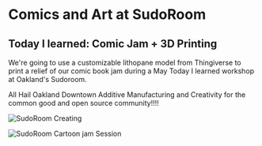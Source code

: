 # Comics and Art at SudoRoom

## Today I learned: Comic Jam + 3D Printing

We're going to use a customizable lithopane model from Thingiverse to print a relief of our comic book jam during a May Today I learned workshop at Oakland's Sudoroom.

All Hail Oakland Downtown Additive Manufacturing and Creativity for the common good and open source community!!!!


![SudoRoom Creating](http://farm9.staticflickr.com/8242/8633341218_353edd10bb_n.jpg)

![SudoRoom Cartoon jam Session](https://sudoroom.org/mediawiki/images/f/fd/Drawing%2C_3D_Printing%2C_the_World_and_Everything.jpg)

